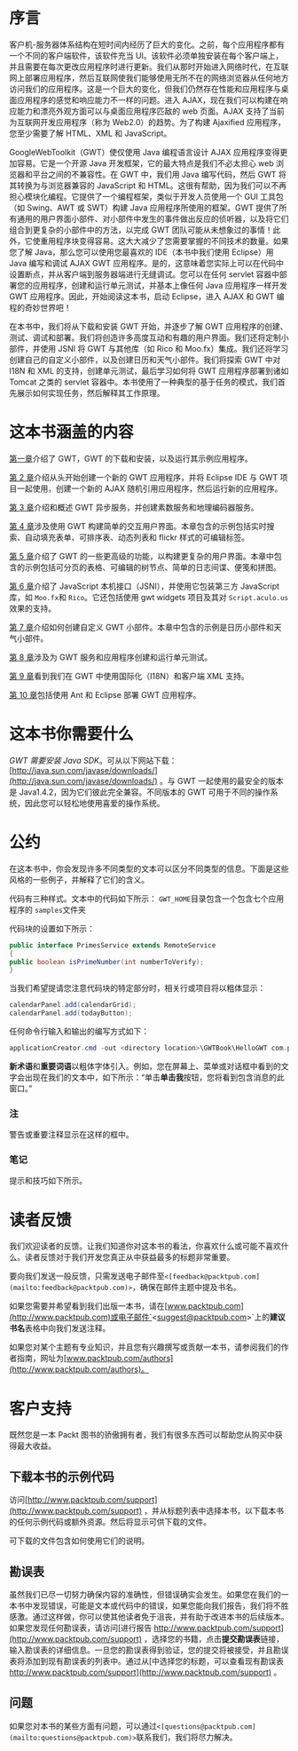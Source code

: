 # 序言

客户机-服务器体系结构在短时间内经历了巨大的变化。之前，每个应用程序都有一个不同的客户端软件，该软件充当 UI。该软件必须单独安装在每个客户端上，并且需要在每次更改应用程序时进行更新。我们从那时开始进入网络时代，在互联网上部署应用程序，然后互联网使我们能够使用无所不在的网络浏览器从任何地方访问我们的应用程序。这是一个巨大的变化，但我们仍然存在性能和应用程序与桌面应用程序的感觉和响应能力不一样的问题。进入 AJAX，现在我们可以构建在响应能力和漂亮外观方面可以与桌面应用程序匹敌的 web 页面。AJAX 支持了当前为互联网开发应用程序（称为 Web2.0）的趋势。为了构建 Ajaxified 应用程序，您至少需要了解 HTML、XML 和 JavaScript。

GoogleWebToolkit（GWT）使仅使用 Java 编程语言设计 AJAX 应用程序变得更加容易。它是一个开源 Java 开发框架，它的最大特点是我们不必太担心 web 浏览器和平台之间的不兼容性。在 GWT 中，我们用 Java 编写代码，然后 GWT 将其转换为与浏览器兼容的 JavaScript 和 HTML。这很有帮助，因为我们可以不再担心模块化编程。它提供了一个编程框架，类似于开发人员使用一个 GUI 工具包（如 Swing、AWT 或 SWT）构建 Java 应用程序所使用的框架。GWT 提供了所有通用的用户界面小部件、对小部件中发生的事件做出反应的侦听器，以及将它们组合到更复杂的小部件中的方法，以完成 GWT 团队可能从未想象过的事情！此外，它使重用程序块变得容易。这大大减少了您需要掌握的不同技术的数量。如果您了解 Java，那么您可以使用您最喜欢的 IDE（本书中我们使用 Eclipse）用 Java 编写和调试 AJAX GWT 应用程序。是的，这意味着您实际上可以在代码中设置断点，并从客户端到服务器端进行无缝调试。您可以在任何 servlet 容器中部署您的应用程序，创建和运行单元测试，并基本上像任何 Java 应用程序一样开发 GWT 应用程序。因此，开始阅读这本书，启动 Eclipse，进入 AJAX 和 GWT 编程的奇妙世界吧！

在本书中，我们将从下载和安装 GWT 开始，并逐步了解 GWT 应用程序的创建、测试、调试和部署。我们将创造许多高度互动和有趣的用户界面。我们还将定制小部件，并使用 JSNI 将 GWT 与其他库（如 Rico 和 Moo.fx）集成。我们还将学习创建自己的自定义小部件，以及创建日历和天气小部件。我们将探索 GWT 中对 I18N 和 XML 的支持，创建单元测试，最后学习如何将 GWT 应用程序部署到诸如 Tomcat 之类的 servlet 容器中。本书使用了一种典型的基于任务的模式，我们首先展示如何实现任务，然后解释其工作原理。

# 这本书涵盖的内容

[第一章](01.html "Chapter 1. Getting Started")介绍了 GWT，GWT 的下载和安装，以及运行其示例应用程序。

[第 2 章](02.html "Chapter 2. Creating a New GWT Application")介绍从头开始创建一个新的 GWT 应用程序，并将 Eclipse IDE 与 GWT 项目一起使用，创建一个新的 AJAX 随机引用应用程序，然后运行新的应用程序。

[第 3 章](03.html "Chapter 3. Creating Services")介绍和概述 GWT 异步服务，并创建素数服务和地理编码器服务。

[第 4 章](04.html "Chapter 4. Interactive Forms")涉及使用 GWT 构建简单的交互用户界面。本章包含的示例包括实时搜索、自动填充表单、可排序表、动态列表和 flickr 样式的可编辑标签。

[第 5 章](05.html "Chapter 5. Responsive Complex Interfaces")介绍了 GWT 的一些更高级的功能，以构建更复杂的用户界面。本章中包含的示例包括可分页的表格、可编辑的树节点、简单的日志间谍、便笺和拼图。

[第 6 章](06.html "Chapter 6. Browser Effects with JSNI and JavaScript Libraries")介绍了 JavaScript 本机接口（JSNI），并使用它包装第三方 JavaScript 库，如 `Moo.fx`和 `Rico`。它还包括使用 gwt widgets 项目及其对 `Script.aculo.us`效果的支持。

[第 7 章](07.html "Chapter 7. Custom Widgets")介绍如何创建自定义 GWT 小部件。本章中包含的示例是日历小部件和天气小部件。

[第 8 章](08.html "Chapter 8. Unit Tests")涉及为 GWT 服务和应用程序创建和运行单元测试。

[第 9 章](09.html "Chapter 9. I18N and XML")看到我们在 GWT 中使用国际化（I18N）和客户端 XML 支持。

[第 10 章](10.html "Chapter 10. Deployment")包括使用 Ant 和 Eclipse 部署 GWT 应用程序。

# 这本书你需要什么

*GWT 需要安装 Java SDK*。可从以下网站下载：[http://java.sun.com/javase/downloads/](http://java.sun.com/javase/downloads/) 。与 GWT 一起使用的最安全的版本是 Java1.4.2，因为它们彼此完全兼容。不同版本的 GWT 可用于不同的操作系统，因此您可以轻松地使用喜爱的操作系统。

# 公约

在这本书中，你会发现许多不同类型的文本可以区分不同类型的信息。下面是这些风格的一些例子，并解释了它们的含义。

代码有三种样式。文本中的代码如下所示： `GWT_HOME`目录包含一个包含七个应用程序的 `samples`文件夹

代码块的设置如下所示：

```java
public interface PrimesService extends RemoteService
{
public boolean isPrimeNumber(int numberToVerify);
}

```

当我们希望提请您注意代码块的特定部分时，相关行或项目将以粗体显示：

```java
calendarPanel.add(calendarGrid);
calendarPanel.add(todayButton);

```

任何命令行输入和输出的编写方式如下：

```java
applicationCreator.cmd -out <directory location>\GWTBook\HelloGWT com.packtpub.gwtbook.HelloGWT.client.HelloGWT 

```

**新术语**和**重要词语**以粗体字体引入。例如，您在屏幕上、菜单或对话框中看到的文字会出现在我们的文本中，如下所示：“单击**单击我**按钮，您将看到包含消息的此窗口。”

### 注

警告或重要注释显示在这样的框中。

### 笔记

提示和技巧如下所示。

# 读者反馈

我们欢迎读者的反馈。让我们知道你对这本书的看法，你喜欢什么或可能不喜欢什么。读者反馈对于我们开发您真正从中获益最多的标题非常重要。

要向我们发送一般反馈，只需发送电子邮件至`<[feedback@packtpub.com](mailto:feedback@packtpub.com)>`，确保在邮件主题中提及书名。

如果您需要并希望看到我们出版一本书，请在[www.packtpub.com](http://www.packtpub.com)或电子邮件`<[suggest@packtpub.com](mailto:suggest@packtpub.com)>`上的**建议书名**表格中向我们发送注释。

如果您对某个主题有专业知识，并且您有兴趣撰写或贡献一本书，请参阅我们的作者指南，网址为[www.packtpub.com/authors](http://www.packtpub.com/authors)。

# 客户支持

既然您是一本 Packt 图书的骄傲拥有者，我们有很多东西可以帮助您从购买中获得最大收益。

## 下载本书的示例代码

访问[http://www.packtpub.com/support](http://www.packtpub.com/support) ，并从标题列表中选择本书，以下载本书的任何示例代码或额外资源。然后将显示可供下载的文件。

可下载的文件包含如何使用它们的说明。

## 勘误表

虽然我们已尽一切努力确保内容的准确性，但错误确实会发生。如果您在我们的一本书中发现错误，可能是文本或代码中的错误，如果您能向我们报告，我们将不胜感激。通过这样做，你可以使其他读者免于沮丧，并有助于改进本书的后续版本。如果您发现任何勘误表，请访问[进行报告 http://www.packtpub.com/support](http://www.packtpub.com/support) ，选择您的书籍，点击**提交勘误表**链接，输入勘误表的详细信息。一旦您的勘误表得到验证，您的提交将被接受，并且勘误表将添加到现有勘误表的列表中。通过从[中选择您的标题，可以查看现有勘误表 http://www.packtpub.com/support](http://www.packtpub.com/support) 。

## 问题

如果您对本书的某些方面有问题，可以通过`<[questions@packtpub.com](mailto:questions@packtpub.com)>`联系我们，我们将尽力解决。